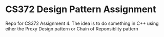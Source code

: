 # CS372 Design Pattern Assignment
Repo for CS372 Assignment 4. The idea is to do something in C++ using eiher the Proxy Design pattern or Chain of Reponsiblity pattern 
